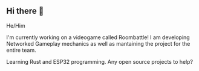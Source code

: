 ## Hi there 👋
He/Him

I'm currently working on a videogame called Roombattle!
I am developing Networked Gameplay mechanics as well as mantaining the project for the entire team.

Learning Rust and ESP32 programming. Any open source projects to help? 
<!--
**arreme/arreme** is a ✨ _special_ ✨ repository because its `README.md` (this file) appears on your GitHub profile.

Here are some ideas to get you started:

- 🔭 I’m currently working on ...
- 🌱 I’m currently learning ...
- 👯 I’m looking to collaborate on ...
- 🤔 I’m looking for help with ...
- 💬 Ask me about ...
- 📫 How to reach me: ...
- 😄 Pronouns: ...
- ⚡ Fun fact: ...
-->
